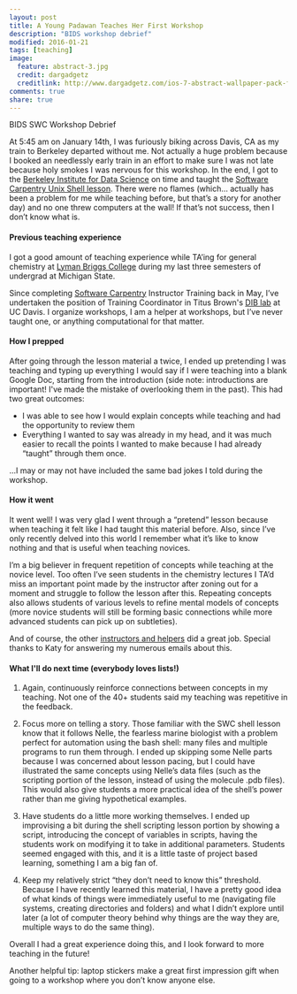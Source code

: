 ```yaml
---
layout: post
title: A Young Padawan Teaches Her First Workshop
description: "BIDS workshop debrief"
modified: 2016-01-21
tags: [teaching]
image:
  feature: abstract-3.jpg
  credit: dargadgetz
  creditlink: http://www.dargadgetz.com/ios-7-abstract-wallpaper-pack-for-iphone-5-and-ipod-touch-retina/
comments: true
share: true
---
```

BIDS SWC Workshop Debrief

At 5:45 am on January 14th, I was furiously biking across Davis, CA as my train to Berkeley departed without me. 
Not actually a huge problem because I booked an needlessly early train in an effort to make sure I was not late because
holy smokes I was nervous for this workshop. In the end, I got to the [Berkeley Institute for Data Science](http://bids.berkeley.edu/) on time
and taught the [Software Carpentry Unix Shell lesson](http://swcarpentry.github.io/shell-novice/). There were no flames 
(which... actually has been a problem for me while teaching before, but that’s a story for another day) and no 
one threw computers at the wall! If that’s not success, then I don’t know what is.

#### Previous teaching experience

I got a good amount of teaching experience while TA’ing for general chemistry at 
[Lyman Briggs College](http://lbc.msu.edu/index.cfm) during my last three semesters of undergrad at Michigan State. 

Since completing [Software Carpentry](http://software-carpentry.org/) Instructor Training back in May, I’ve undertaken 
the position of Training Coordinator in Titus Brown's [DIB lab](http://dib-training.readthedocs.org/en/pub/) at UC Davis. 
I organize workshops, I am a helper at workshops, but I’ve never taught one, or anything computational for that matter. 

#### How I prepped

After going through the lesson material a twice, I ended up pretending I was teaching and typing up everything I would 
say if I were teaching into a blank Google Doc, starting from the introduction (side note: introductions are important! I've made
the mistake of overlooking them in the past). This had two great outcomes:

* I was able to see how I would explain concepts while teaching and had the opportunity to review them
* Everything I wanted to say was already in my head, and it was much easier to recall the points I wanted to make because I had already “taught” through them once. 

...I may or may not have included the same bad jokes I told during the workshop.

#### How it went

It went well! I was very glad I went through a “pretend” lesson because when teaching it felt like I had taught this 
material before. Also, since I’ve only recently delved into this world I remember what it’s like to know nothing and that 
is useful when teaching novices.

I’m a big believer in frequent repetition of concepts while teaching at the novice level. Too often I’ve seen students 
in the chemistry lectures I TA’d miss an important point made by the instructor after zoning out for a moment and struggle 
to follow the lesson after this. Repeating concepts also allows students of various levels to refine mental models of 
concepts (more novice students will still be forming basic connections while more advanced students can pick up on 
subtleties).

And of course, the other [instructors and helpers](http://bids.github.io/2016-01-14-berkeley/) did a great job. Special 
thanks to Katy for answering my numerous emails about this.

#### What I'll do next time (everybody loves lists!)

1. Again, continuously reinforce connections between concepts in my teaching. Not one of the 40+ students said my teaching
was repetitive in the feedback. 

2. Focus more on telling a story. Those familiar with the SWC shell lesson know that it follows Nelle, the fearless 
marine biologist with a problem perfect for automation using the bash shell: many files and multiple programs to run them 
through. I ended up skipping some Nelle parts because I was concerned about lesson pacing, but I could have illustrated 
the same concepts using Nelle’s data files (such as the scripting portion of the lesson, instead of using the molecule 
.pdb files). This would also give students a more practical idea of the shell’s power rather than me giving hypothetical 
examples.

3. Have students do a little more working themselves. I ended up improvising a bit during the shell scripting lesson portion 
by showing a script, introducing the concept of variables in scripts, having the students work on modifying it to take in 
additional parameters. Students seemed engaged with this, and it is a little taste of project based learning, something I 
am a big fan of.

4. Keep my relatively strict “they don’t need to know this” threshold. Because I have recently learned this material, 
I have a pretty good idea of what kinds of things were immediately useful to me (navigating file systems, creating 
directories and folders) and what I didn’t explore until later (a lot of computer theory behind why things are the way 
they are, multiple ways to do the same thing).

Overall I had a great experience doing this, and I look forward to more teaching in the future! 

Another helpful tip: laptop stickers make a great first impression gift when going to a workshop where you don’t know 
anyone else.
